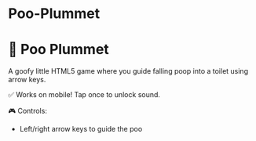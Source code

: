 # Poo-Plummet
# 💩 Poo Plummet

A goofy little HTML5 game where you guide falling poop into a toilet using arrow keys.

✅ Works on mobile! Tap once to unlock sound.

🎮 Controls:
- Left/right arrow keys to guide the poo

